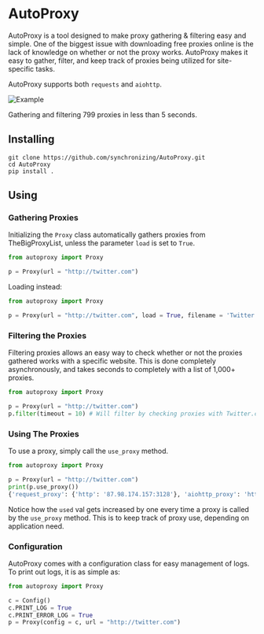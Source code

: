 # AutoProxy

AutoProxy is a tool designed to make proxy gathering & filtering easy and simple. One of the biggest issue with downloading free proxies online is the lack of knowledge on whether or not the proxy works. AutoProxy makes it easy to gather, filter, and keep track of proxies being utilized for site-specific tasks.

AutoProxy supports both `requests` and `aiohttp`.

![Example](https://i.imgur.com/DcbcfM4.png)

Gathering and filtering 799 proxies in less than 5 seconds.

## Installing

```
git clone https://github.com/synchronizing/AutoProxy.git
cd AutoProxy
pip install .
```

## Using

### Gathering Proxies

Initializing the `Proxy` class automatically gathers proxies from TheBigProxyList, unless the parameter `load` is set to `True`.
```Python
from autoproxy import Proxy

p = Proxy(url = "http://twitter.com")
```

Loading instead:

```Python
from autoproxy import Proxy

p = Proxy(url = "http://twitter.com", load = True, filename = 'Twitter', directory = '/')
```

### Filtering the Proxies

Filtering proxies allows an easy way to check whether or not the proxies gathered works with a specific website. This is done completely asynchronously, and takes seconds to completely with a list of 1,000+ proxies.

```Python
from autoproxy import Proxy

p = Proxy(url = "http://twitter.com")
p.filter(timeout = 10) # Will filter by checking proxies with Twitter.com
```

### Using The Proxies

To use a proxy, simply call the `use_proxy` method.

```Python
from autoproxy import Proxy

p = Proxy(url = "http://twitter.com")
print(p.use_proxy())
{'request_proxy': {'http': '87.98.174.157:3128'}, 'aiohttp_proxy': 'http://87.98.174.157:3128', 'pull_time': 0.24773406982421875, 'used': 1}
```

Notice how the `used` val gets increased by one every time a proxy is called by the `use_proxy` method. This is to keep track of proxy use, depending on application need.

### Configuration

AutoProxy comes with a configuration class for easy management of logs. To print out logs, it is as simple as:

```Python
from autoproxy import Proxy

c = Config()
c.PRINT_LOG = True
c.PRINT_ERROR_LOG = True
p = Proxy(config = c, url = "http://twitter.com")
```

